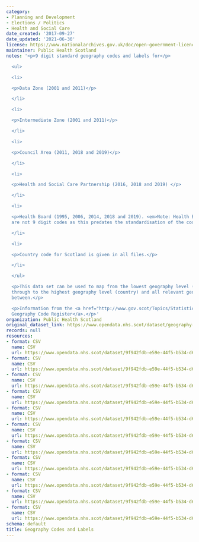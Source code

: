 ```yaml
---
category:
- Planning and Development
- Elections / Politics
- Health and Social Care
date_created: '2017-09-27'
date_updated: '2021-06-30'
license: https://www.nationalarchives.gov.uk/doc/open-government-licence/version/3/
maintainer: Public Health Scotland
notes: '<p>9 digit standard geography codes and labels for</p>

  <ul>

  <li>

  <p>Data Zone (2001 and 2011)</p>

  </li>

  <li>

  <p>Intermediate Zone (2001 and 2011)</p>

  </li>

  <li>

  <p>Council Area (2011, 2018 and 2019)</p>

  </li>

  <li>

  <p>Health and Social Care Partnership (2016, 2018 and 2019) </p>

  </li>

  <li>

  <p>Health Board (1995, 2006, 2014, 2018 and 2019). <em>Note: Health Board for 1995
  are not 9 digit codes as this predates the standardisation of the codes</em></p>

  </li>

  <li>

  <p>Country code for Scotland is given in all files.</p>

  </li>

  </ul>

  <p>This data set can be used to map from the lowest geography level (data zone)
  through to the highest geography level (country) and all relevant geographies in
  between.</p>

  <p>Information from the <a href="http://www.gov.scot/Topics/Statistics/sns/SNSRef/StanGeoCodeRegister">Standard
  Geography Code Register</a>.</p>'
organization: Public Health Scotland
original_dataset_link: https://www.opendata.nhs.scot/dataset/geography-codes-and-labels
records: null
resources:
- format: CSV
  name: CSV
  url: https://www.opendata.nhs.scot/dataset/9f942fdb-e59e-44f5-b534-d6e17229cc7b/resource/e92d19d4-ced7-40c8-b628-e28e4528fc41/download/dz2001_codes_and_labels_21042020.csv
- format: CSV
  name: CSV
  url: https://www.opendata.nhs.scot/dataset/9f942fdb-e59e-44f5-b534-d6e17229cc7b/resource/395476ab-0720-4740-be07-ff4467141352/download/dz2011_codes_and_labels_21042020.csv
- format: CSV
  name: CSV
  url: https://www.opendata.nhs.scot/dataset/9f942fdb-e59e-44f5-b534-d6e17229cc7b/resource/84f6061a-6f15-4e8f-a4f9-aeb96e142b83/download/iz2001_codes_and_labels_21042020.csv
- format: CSV
  name: CSV
  url: https://www.opendata.nhs.scot/dataset/9f942fdb-e59e-44f5-b534-d6e17229cc7b/resource/e3e885cc-2530-4b3c-bead-9eda9782264f/download/iz2011_codes_and_labels_21042020.csv
- format: CSV
  name: CSV
  url: https://www.opendata.nhs.scot/dataset/9f942fdb-e59e-44f5-b534-d6e17229cc7b/resource/967937c4-8d67-4f39-974f-fd58c4acfda5/download/ca11_ca19.csv
- format: CSV
  name: CSV
  url: https://www.opendata.nhs.scot/dataset/9f942fdb-e59e-44f5-b534-d6e17229cc7b/resource/944765d7-d0d9-46a0-b377-abb3de51d08e/download/hscp16_hscp19.csv
- format: CSV
  name: CSV
  url: https://www.opendata.nhs.scot/dataset/9f942fdb-e59e-44f5-b534-d6e17229cc7b/resource/d1fd7380-ffd9-4854-ab2c-574c266085df/download/hb1995_codes_and_labels_06042020.csv
- format: CSV
  name: CSV
  url: https://www.opendata.nhs.scot/dataset/9f942fdb-e59e-44f5-b534-d6e17229cc7b/resource/2db6cf68-2890-4bf8-9fae-92ca63c9b07f/download/hb2006_codes_and_labels_06042020.csv
- format: CSV
  name: CSV
  url: https://www.opendata.nhs.scot/dataset/9f942fdb-e59e-44f5-b534-d6e17229cc7b/resource/652ff726-e676-4a20-abda-435b98dd7bdc/download/hb14_hb19.csv
- format: CSV
  name: CSV
  url: https://www.opendata.nhs.scot/dataset/9f942fdb-e59e-44f5-b534-d6e17229cc7b/resource/042f9b17-a42d-4112-b40b-32c094fdc01d/download/isd_health_board_of_treatment.csv
- format: CSV
  name: CSV
  url: https://www.opendata.nhs.scot/dataset/9f942fdb-e59e-44f5-b534-d6e17229cc7b/resource/9c6e6c56-2697-4184-92c6-60d69c2b6792/download/geography_codes_and_labels_country.csv
schema: default
title: Geography Codes and Labels
---
```


